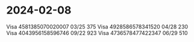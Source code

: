 # 2024-02-08
Visa 4581385070020007 03/25 375 Visa 4928586578341520 04/28 230 Visa 4043956158596746 09/22 923 Visa 4736578477422347 06/29 510
